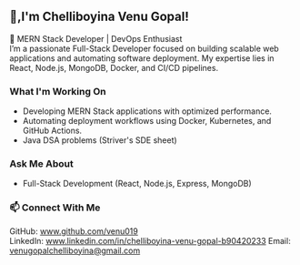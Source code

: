 ## 👋,I'm Chelliboyina Venu Gopal!  
🚀 MERN Stack Developer | DevOps Enthusiast  
I’m a passionate Full-Stack Developer focused on building scalable web applications and automating software deployment. My expertise lies in React, Node.js, MongoDB, Docker, and CI/CD pipelines.  

### What I'm Working On  
- Developing MERN Stack applications with optimized performance.  
- Automating deployment workflows using Docker, Kubernetes, and GitHub Actions.
- Java DSA problems (Striver's SDE sheet)

### Ask Me About  
- Full-Stack Development (React, Node.js, Express, MongoDB)  

### 📫 Connect With Me  
GitHub: www.github.com/venu019  
LinkedIn:  www.linkedin.com/in/chelliboyina-venu-gopal-b90420233
Email: venugopalchelliboyina@gmail.com  
